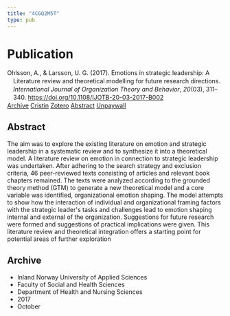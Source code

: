 ```yaml
---
title: "4CGQ2M5T"
type: pub
---
```

<h1>Publication</h1>
<article id="csl-bib-container-4CGQ2M5T" class="csl-bib-container">
  <div class="csl-bib-body" style="line-height: 1.35; padding-left: 1em; text-indent:-1em;">
  <div class="csl-entry">Ohlsson, A., &amp; Larsson, U. G. (2017). Emotions in strategic leadership: A Literature review and theoretical modelling for future research directions. <i>International Journal of Organization Theory and Behavior</i>, <i>20</i>(03), 311&#x2013;340. <a href="https://doi.org/10.1108/IJOTB-20-03-2017-B002">https://doi.org/10.1108/IJOTB-20-03-2017-B002</a></div>
</div>
  <div class="csl-bib-buttons">
    <a href="#taxonomy-article-4CGQ2M5T" class="csl-bib-button">Archive</a>
    <a href="https://app.cristin.no/results/show.jsf?id=1502133" alt="Cristin URL" class="csl-bib-button">Cristin</a>
    <a href="http://zotero.org/groups/5402882/items/4CGQ2M5T" alt="Zotero URL" class="csl-bib-button">Zotero</a>
    <a href="#abstract-article-4CGQ2M5T" class="csl-bib-button">Abstract</a>
    <a href="https://doi.org/10.1108/ijotb-20-03-2017-b002" class="csl-bib-button">Unpaywall</a>
  </div>
  <div id="csl-bib-meta-container-4CGQ2M5T"></div>
</article>
<div id="csl-bib-meta-4CGQ2M5T" class="csl-bib-meta">
  <article id="abstract-article-4CGQ2M5T" class="abstract-article">
    <h1>Abstract</h1>
    The aim was to explore the existing literature on emotion and strategic leadership in a systematic review and to synthesize it into a theoretical model. A literature review on emotion in connection to strategic leadership was undertaken. After adhering to the search strategy and exclusion criteria, 46 peer-reviewed texts consisting of articles and relevant book chapters remained. The texts were analyzed according to the grounded theory method (GTM) to generate a new theoretical model and a core variable was identified, organizational emotion shaping. The model attempts to show how the interaction of individual and organizational framing factors with the strategic leader's tasks and challenges lead to emotion shaping internal and external of the organization. Suggestions for future research were formed and suggestions of practical implications were given. This literature review and theoretical integration offers a starting point for potential areas of further exploration
  </article>
  <article id="taxonomy-article-4CGQ2M5T" class="taxonomy-article">
    <h1>Archive</h1>
    <ul>
      <li>Inland Norway University of Applied Sciences</li>
      <li>Faculty of Social and Health Sciences</li>
      <li>Department of Health and Nursing Sciences</li>
      <li>2017</li>
      <li>October</li>
    </ul>
  </article>
</div>
